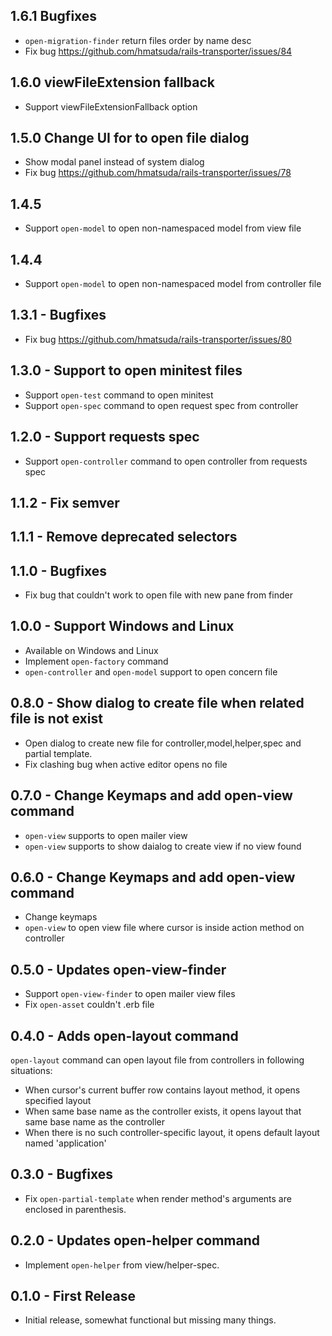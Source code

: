 ## 1.6.1 Bugfixes
* `open-migration-finder` return files order by name desc
* Fix bug https://github.com/hmatsuda/rails-transporter/issues/84

## 1.6.0 viewFileExtension fallback
* Support viewFileExtensionFallback option

## 1.5.0 Change UI for to open file dialog
* Show modal panel instead of system dialog
* Fix bug https://github.com/hmatsuda/rails-transporter/issues/78

## 1.4.5
* Support `open-model` to open non-namespaced model from view file

## 1.4.4
* Support `open-model` to open non-namespaced model from controller file

## 1.3.1 - Bugfixes
* Fix bug https://github.com/hmatsuda/rails-transporter/issues/80 

## 1.3.0 - Support to open minitest files
* Support `open-test` command to open minitest
* Support `open-spec` command to open request spec from controller 

## 1.2.0 - Support requests spec
* Support `open-controller` command to open controller from requests spec

## 1.1.2 - Fix semver

## 1.1.1 - Remove deprecated selectors

## 1.1.0 - Bugfixes
* Fix bug that couldn't work to open file with new pane from finder

## 1.0.0 - Support Windows and Linux
* Available on Windows and Linux
* Implement `open-factory` command
* `open-controller` and `open-model` support to open concern file

## 0.8.0 - Show dialog to create file when related file is not exist
* Open dialog to create new file for controller,model,helper,spec and partial template.
* Fix clashing bug when active editor opens no file

## 0.7.0 - Change Keymaps and add open-view command
* `open-view` supports to open mailer view
* `open-view` supports to show daialog to create view if no view found

## 0.6.0 - Change Keymaps and add open-view command
* Change keymaps
* `open-view` to open view file where cursor is inside action method on controller

## 0.5.0 - Updates open-view-finder
* Support `open-view-finder` to open mailer view files
* Fix `open-asset` couldn't .erb file

## 0.4.0 - Adds open-layout command
`open-layout` command can open layout file from controllers in following situations:
* When cursor's current buffer row contains layout method, it opens specified layout
* When same base name as the controller exists, it opens layout that same base name as the controller
* When there is no such controller-specific layout, it opens default layout named 'application'

## 0.3.0 - Bugfixes
* Fix `open-partial-template` when render method's arguments are enclosed in parenthesis.

## 0.2.0 - Updates open-helper command
* Implement `open-helper` from view/helper-spec.

## 0.1.0 - First Release
* Initial release, somewhat functional but missing many things.
